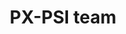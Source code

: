 ---
layout: profiles
permalink: /team/
title: PX-PSI team
description: 現在のメンバーを紹介します。
nav: true
nav_order: 3
horizontal: true
toc:
  sidebar: left

profiles:
  # if you want to include more than one profile, just replicate the following block
  # and create one content file for each profile inside _pages/
  - align: right
    image: 
    content: /team/faculty.md
    image_circular: false # crops the image to make it circular
    more_info: >

  - align: right
    image: 
    content: /team/px-psi-2025.md
    image_circular: false # crops the image to make it circular
    more_info: >

  - align: right
    image: 2024px-psi.png
    content: /team/alumni.md
    image_circular: false # crops the image to make it circular
    more_info: >
      <p>あけぼのすぎ通り,筑波大学</p>
      <p>2024.Nov.22</p>

  - align: right
    image: 
    content: /team/award.md
    image_circular: false # crops the image to make it circular
    more_info: >
      

---